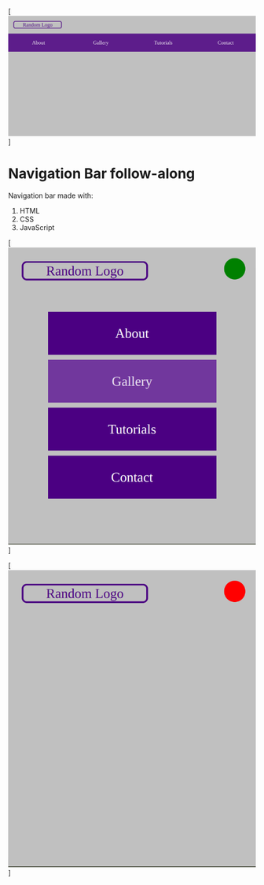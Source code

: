 [![visual or picture](https://github.com/KylesTech95/navmenu-follow-along/blob/main/media/picture.png?raw=true)]

# Navigation Bar follow-along

Navigation bar made with:
1. HTML
2. CSS
3. JavaScript

[![visual or picture](https://github.com/KylesTech95/navmenu-follow-along/blob/main/media/mobile1.png?raw=true)]

[![visual or picture](https://github.com/KylesTech95/navmenu-follow-along/blob/main/media/mobile2.png?raw=true)]

